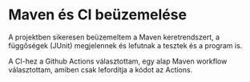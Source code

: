 # Maven és CI beüzemelése

A projektben sikeresen beüzemeltem a Maven keretrendszert, a függőségek (JUnit) megjelennek és lefutnak a tesztek és a program is.

A CI-hez a Github Actions választottam, egy alap Maven workflow választottam, amiben csak lefordítja a kódot az Actions.
